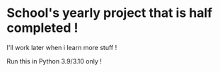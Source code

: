 # School's yearly project that is half completed !

I'll work later when i learn more stuff !

Run this in Python 3.9/3.10 only !
